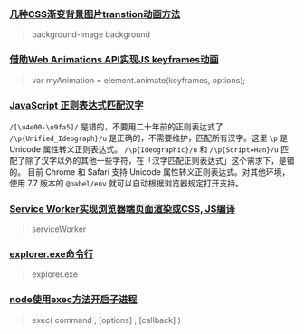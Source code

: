 ### [几种CSS渐变背景图片transtion动画方法](https://www.zhangxinxu.com/wordpress/2018/03/background-gradient-transtion/)

> background-image background

### [借助Web Animations API实现JS keyframes动画](https://www.zhangxinxu.com/wordpress/2018/03/web-animations-api-dynamic-feature-animation/)

> var myAnimation = element.animate(keyframes, options);

### [JavaScript 正则表达式匹配汉字](https://zhuanlan.zhihu.com/p/33335629)

`/[\u4e00-\u9fa5]/` 是错的，不要用二十年前的正则表达式了
`/\p{Unified_Ideograph}/u` 是正确的，不需要维护，匹配所有汉字。这里 `\p` 是 Unicode 属性转义正则表达式。
`/\p{Ideographic}/u` 和 `/\p{Script=Han}/u` 匹配了除了汉字以外的其他一些字符，在「汉字匹配正则表达式」这个需求下，是错的。
目前 Chrome 和 Safari 支持 Unicode 属性转义正则表达式。对其他环境，使用 7.7 版本的 `@babel/env` 就可以自动根据浏览器规定打开支持。

### [Service Worker实现浏览器端页面渲染或CSS, JS编译](https://www.zhangxinxu.com/wordpress/2018/04/service-worker-client-online-html-css-complie/)

> serviceWorker

### [explorer.exe命令行](https://www.cnblogs.com/zzr-stdio/articles/13140775.html)

> explorer.exe

### [node使用exec方法开启子进程](https://blog.csdn.net/xuelian3015/article/details/125923099)

> exec( command , [options] , [callback] )